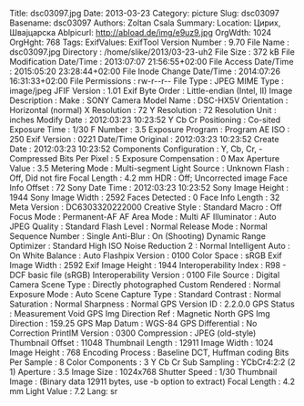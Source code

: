 Title: dsc03097.jpg
Date: 2013-03-23
Category: picture
Slug: dsc03097
Basename: dsc03097
Authors: Zoltan Csala
Summary:
Location: Цирих, Швајцарска
Ablpicurl: http://abload.de/img/e9uz9.jpg
OrgWdth: 1024
OrgHght: 768
Tags:
ExifValues: ExifTool Version Number : 9.70
            File Name : dsc03097.jpg
            Directory : /home/slike/2013/03-23-uh2
            File Size : 372 kB
            File Modification Date/Time : 2013:07:07 21:56:55+02:00
            File Access Date/Time : 2015:05:20 23:28:44+02:00
            File Inode Change Date/Time : 2014:07:26 16:31:33+02:00
            File Permissions : rw-r--r--
            File Type : JPEG
            MIME Type : image/jpeg
            JFIF Version : 1.01
            Exif Byte Order : Little-endian (Intel, II)
            Image Description :
            Make : SONY
            Camera Model Name : DSC-HX5V
            Orientation : Horizontal (normal)
            X Resolution : 72
            Y Resolution : 72
            Resolution Unit : inches
            Modify Date : 2012:03:23 10:23:52
            Y Cb Cr Positioning : Co-sited
            Exposure Time : 1/30
            F Number : 3.5
            Exposure Program : Program AE
            ISO : 250
            Exif Version : 0221
            Date/Time Original : 2012:03:23 10:23:52
            Create Date : 2012:03:23 10:23:52
            Components Configuration : Y, Cb, Cr, -
            Compressed Bits Per Pixel : 5
            Exposure Compensation : 0
            Max Aperture Value : 3.5
            Metering Mode : Multi-segment
            Light Source : Unknown
            Flash : Off, Did not fire
            Focal Length : 4.2 mm
            HDR : Off; Uncorrected image
            Face Info Offset : 72
            Sony Date Time : 2012:03:23 10:23:52
            Sony Image Height : 1944
            Sony Image Width : 2592
            Faces Detected : 0
            Face Info Length : 32
            Meta Version : DC6303320222000
            Creative Style : Standard
            Macro : Off
            Focus Mode : Permanent-AF
            AF Area Mode : Multi
            AF Illuminator : Auto
            JPEG Quality : Standard
            Flash Level : Normal
            Release Mode : Normal
            Sequence Number : Single
            Anti-Blur : On (Shooting)
            Dynamic Range Optimizer : Standard
            High ISO Noise Reduction 2 : Normal
            Intelligent Auto : On
            White Balance : Auto
            Flashpix Version : 0100
            Color Space : sRGB
            Exif Image Width : 2592
            Exif Image Height : 1944
            Interoperability Index : R98 - DCF basic file (sRGB)
            Interoperability Version : 0100
            File Source : Digital Camera
            Scene Type : Directly photographed
            Custom Rendered : Normal
            Exposure Mode : Auto
            Scene Capture Type : Standard
            Contrast : Normal
            Saturation : Normal
            Sharpness : Normal
            GPS Version ID : 2.2.0.0
            GPS Status : Measurement Void
            GPS Img Direction Ref : Magnetic North
            GPS Img Direction : 159.25
            GPS Map Datum : WGS-84
            GPS Differential : No Correction
            PrintIM Version : 0300
            Compression : JPEG (old-style)
            Thumbnail Offset : 11048
            Thumbnail Length : 12911
            Image Width : 1024
            Image Height : 768
            Encoding Process : Baseline DCT, Huffman coding
            Bits Per Sample : 8
            Color Components : 3
            Y Cb Cr Sub Sampling : YCbCr4:2:2 (2 1)
            Aperture : 3.5
            Image Size : 1024x768
            Shutter Speed : 1/30
            Thumbnail Image : (Binary data 12911 bytes, use -b option to extract)
            Focal Length : 4.2 mm
            Light Value : 7.2
Lang: sr

